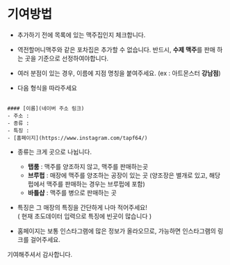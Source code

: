 # 기여방법

- 추가하기 전에 목록에 있는 맥주집인지 체크합니다.
- 역전할머니맥주와 같은 포차집은 추가할 수 없습니다.
반드시, **수제 맥주**를 판매 하는 곳을 기준으로 선정하여야합니다.

- 여러 분점이 있는 경우, 이름에 지점 명칭을 붙여주세요. (ex : 아트몬스터 **강남점**) 

- 다음 형식을 따라주세요 

```

#### [이름](네이버 주소 링크)
- 주소 : 
- 종류 : 
- 특징 : 
- [홈페이지](https://www.instagram.com/tapf64/)

```


- 종류는 크게 곳으로 나뉩니다.
    - **탭룸** : 맥주를 양조하지 않고, 맥주를 판매하는곳
    - **브루펍** : 매장에 맥주를 양조하는 공장이 있는 곳
    (양조장은 별개로 있고, 해당 펍에서 맥주를 판매하는 경우는 브루펍에 포함)
    - **바틀샵** : 맥주를 병으로 판매하는 곳  
  
- 특징은 그 매장의 특징을 간단하게 나마 적어주세요!  
( 현재 초도데이터 입력으로 특징에 빈곳이 많습니다 )

- 홈페이지는 보통 인스타그램에 많은 정보가 올라오므로, 가능하면 인스타그램의 링크를 걸어주세요.

기여해주셔서 감사합니다.
